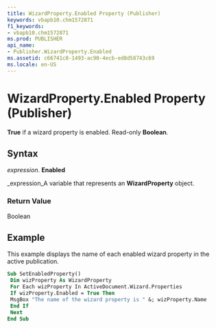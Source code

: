 ```yaml
---
title: WizardProperty.Enabled Property (Publisher)
keywords: vbapb10.chm1572871
f1_keywords:
- vbapb10.chm1572871
ms.prod: PUBLISHER
api_name:
- Publisher.WizardProperty.Enabled
ms.assetid: c66741c8-1493-ac90-4ecb-ed8d58743c69
ms.locale: en-US
---
```



# WizardProperty.Enabled Property (Publisher)

 **True** if a wizard property is enabled. Read-only **Boolean**.


## Syntax

 _expression_. **Enabled**

 _expression_A variable that represents an  **WizardProperty** object.


### Return Value

Boolean


## Example

This example displays the name of each enabled wizard property in the active publication.


```vb
Sub SetEnabledProperty() 
 Dim wizProperty As WizardProperty 
 For Each wizProperty In ActiveDocument.Wizard.Properties 
 If wizProperty.Enabled = True Then 
 MsgBox "The name of the wizard property is " &; wizProperty.Name 
 End If 
 Next 
End Sub
```


